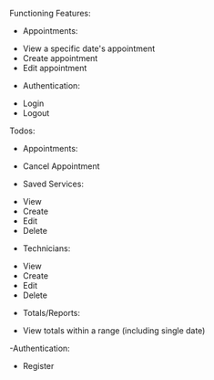Functioning Features:
- Appointments:
+ View a specific date's appointment
+ Create appointment
+ Edit appointment

- Authentication:
+ Login
+ Logout

Todos:
- Appointments:
+ Cancel Appointment

- Saved Services:
+ View
+ Create
+ Edit
+ Delete

- Technicians:
+ View
+ Create
+ Edit
+ Delete

- Totals/Reports:
+ View totals within a range (including single date)

-Authentication:
+ Register

